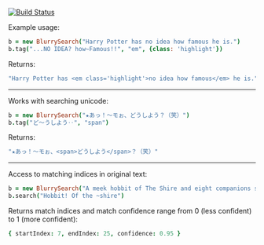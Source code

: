 [![Build Status](https://secure.travis-ci.org/6/blurry_search.coffee.png?branch=master)](http://travis-ci.org/6/blurry_search.coffee)

Example usage:
```coffeescript
b = new BlurrySearch("Harry Potter has no idea how famous he is.")
b.tag("...NO IDEA? how~Famous!!", "em", {class: 'highlight'})
```

Returns:
```coffeescript
"Harry Potter has <em class='highlight'>no idea how famous</em> he is."
```
---
Works with searching unicode:
```coffeescript
b = new BlurrySearch("★あっ！〜モぉ、どうしよう？（笑）")
b.tag("ど〜うしよう‥", "span")
```

Returns:
```coffeescript
"★あっ！〜モぉ、<span>どうしよう</span>？（笑）"
```
---
Access to matching indices in original text:
```coffeescript
b = new BlurrySearch("A meek hobbit of The Shire and eight companions set out")
b.search("Hobbit! Of the ~shire")
```

Returns match indices and match confidence range from 0 (less confident) to 1 (more confident):
```coffeescript
{ startIndex: 7, endIndex: 25, confidence: 0.95 }
```
